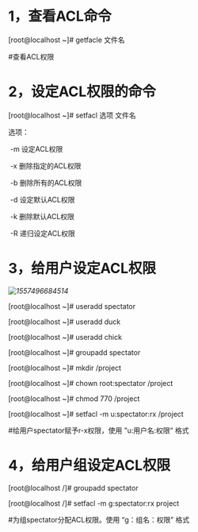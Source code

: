 # 1，查看ACL命令

[root@localhost ~]# getfacle 文件名

#查看ACL权限

# 2，设定ACL权限的命令

[root@localhost ~]# setfacl  选项 文件名

选项：

​       -m       设定ACL权限

​       -x         删除指定的ACL权限

​       -b         删除所有的ACL权限

​       -d         设定默认ACL权限

​       -k          删除默认ACL权限

​       -R         递归设定ACL权限

# 3，给用户设定ACL权限

*![1557496684514](C:\Users\laiyuer\AppData\Roaming\Typora\typora-user-images\1557496684514.png)*

[root@localhost ~]# useradd spectator

[root@localhost ~]# useradd duck

[root@localhost ~]# useradd chick

[root@localhost ~]# groupadd spectator

[root@localhost ~]# mkdir /project

[root@localhost ~]# chown root:spectator /project

[root@localhost ~]# chmod 770 /project

[root@localhost ~]# setfacl -m u:spectator:rx /project

#给用户spectator赋予r-x权限，使用 ”u:用户名:权限“ 格式

# 4，给用户组设定ACL权限

[root@localhost /]# groupadd spectator

[root@localhost /]#  setfacl -m g:spectator:rx project

#为组spectator分配ACL权限。使用 “g：组名：权限” 格式